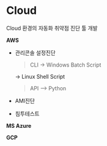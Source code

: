 # Cloud
Cloud 환경의 자동화 취약점 진단 툴 개발

**AWS**
- 관리콘솔 설정진단
  > CLI
    -> Windows Batch Script
    
    -> Linux Shell Script
  > API
    --> Python
- AMI진단

- 침투테스트


**MS Azure**


**GCP**

